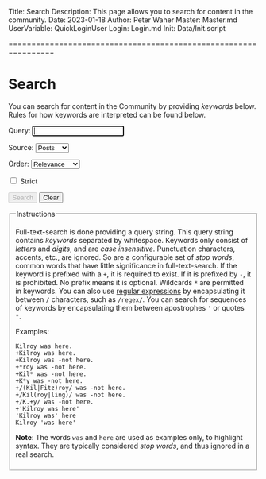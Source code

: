 Title: Search
Description: This page allows you to search for content in the community.
Date: 2023-01-18
Author: Peter Waher
Master: Master.md
UserVariable: QuickLoginUser
Login: Login.md
Init: Data/Init.script

================================================================

Search
==========

You can search for content in the Community by providing *keywords* below. Rules for how keywords are interpreted can be found
below.

<form class="searchForm">

<p>
<label for="Query">Query:</label>  
<input type="text" name="Query" id="Query" title="Keywords to search for" autofocus required autocomplete="off" onkeydown="TrapCREsc('SearchButton','ClearButton',event);CheckSearchButton()"/>
</p>

<div class="searchOptions">
<p>
<label for="Source">Source:</label>  
<select name="Source" id="Source" required="required">
<option value="Posts" selected>Posts</option>
<option value="Replies">Replies</option>
</select>
</p>

<p>
<label for="Order">Order:</label>  
<select name="Order" id="Order" required="required">
<option value="Relevance" selected>Relevance</option>
<option value="Occurrences">Occurrences</option>
<option value="Newest">Newest first</option>
<option value="Oldest">Oldest first</option>
</select>
</p>

<p>
<input id="Strict" name="Strict" type="checkbox"/>
<label for="Strict">Strict</label>
</p>
</div>

<button id="SearchButton" type="button" class="disabledButton" onclick="Search()" disabled="disabled">Search</button>
<button id="ClearButton" type="button" class="negButton" onclick="ClearSearch()">Clear</button>

</form>
<fieldset style='display:none'>
<legend>Result</legend>
<div id="Result"></div>
</fieldset>

<fieldset>
<legend>Instructions</legend>

Full-text-search is done providing a query string. This query string contains *keywords*
separated by whitespace. Keywords only consist of *letters* and *digits*, and are
*case insensitive*. Punctuation characters, accents, etc., are ignored. So are a 
configurable set of *stop words*, common words that have little significance in
full-text-search. If the keyword is prefixed with a `+`, it is required to exist. 
If it is prefixed by `-`, it is prohibited. No prefix means it is optional. Wildcards 
`*` are permitted in keywords. You can also use [regular expressions][] by encapsulating it 
between `/` characters, such as `/regex/`. You can search for sequences of keywords by 
encapsulating them between apostrophes `'` or quotes `"`.

[regular expressions]: https://learn.microsoft.com/en-us/dotnet/standard/base-types/regular-expression-language-quick-reference

Examples:

	Kilroy was here.
	+Kilroy was here.
	+Kilroy was -not here.
	+*roy was -not here.
	+Kil* was -not here.
	+K*y was -not here.
	+/(Kil|Fitz)roy/ was -not here.
	+/Kil(roy|ling)/ was -not here.
	+/K.+y/ was -not here.
	+'Kilroy was here'
	'Kilroy was' here
	Kilroy 'was here'

**Note**: The words `was` and `here` are used as examples only, to highlight syntax. 
They are typically considered *stop words*, and thus ignored in a real search.

</fieldset>
